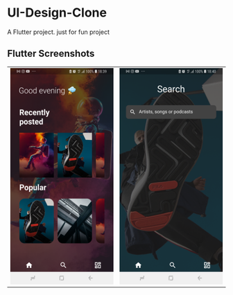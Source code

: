 # UI-Design-Clone

A Flutter project.
just for fun project

## Flutter Screenshots

<table>
<td>
<img src="assets/images/flutter_01.png/" height="500em" />
</td>
<td>
<img src="assets/images/flutter_02.png/" height="500em" />
</td>
</table>
